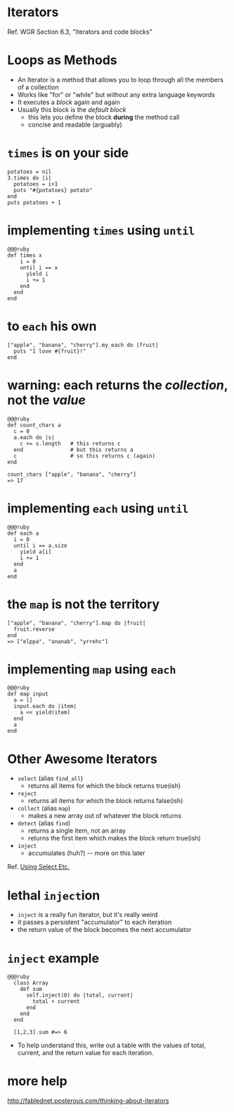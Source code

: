 <!SLIDE subsection>
# Iterators

Ref. WGR Section 6.3, "Iterators and code blocks"

# Loops as Methods

* An Iterator is a method that allows you to loop through all the members of a collection
* Works like "for" or "while" but without any extra language keywords
* It executes a *block* again and again
* Usually this block is the *default block*
  * this lets you define the block **during** the method call
  * concise and readable (arguably)

# `times` is on your side

    potatoes = nil
    3.times do |i|
      potatoes = i+1
      puts "#{potatoes} potato"
    end
    puts potatoes + 1

# implementing `times` using `until`

    @@@ruby
    def times x
        i = 0
        until i == x
          yield i
          i += 1
        end
      end
    end

# to `each` his own

    ["apple", "banana", "cherry"].my_each do |fruit|
      puts "I love #{fruit}!"
    end

# warning: each returns the *collection*, not the *value*

    @@@ruby
    def count_chars a
      c = 0
      a.each do |s|
        c += s.length   # this returns c
      end               # but this returns a
      c                 # so this returns c (again)
    end

    count_chars ["apple", "banana", "cherry"]
    => 17

# implementing `each` using `until`

    @@@ruby
    def each a
      i = 0
      until i == a.size
        yield a[i]
        i += 1
      end
      a
    end

# the `map` is not the territory

    ["apple", "banana", "cherry"].map do |fruit|
      fruit.reverse
    end
    => ["elppa", "ananab", "yrrehc"]

# implementing `map` using `each`

    @@@ruby
    def map input
      a = []
      input.each do |item|
        a << yield(item)
      end
      a
    end

# Other Awesome Iterators

* `select` (alias `find_all`)
  * returns all items for which the block returns true(ish)
* `reject`
  * returns all items for which the block returns false(ish)
* `collect` (alias `map`)
  * makes a new array out of whatever the block returns
* `detect` (alias `find`)
  * returns a single item, not an array
  * returns the first item which makes the block return true(ish)
* `inject`
  * accumulates (huh?) -- more on this later

Ref. [Using Select Etc.](http://matthewcarriere.com/2008/06/23/using-select-reject-collect-inject-and-detect/>)

# lethal `inject`ion

* `inject` is a really fun iterator, but it's really weird
* it passes a persistent "accumulator" to each iteration
* the return value of the block becomes the next accumulator

# `inject` example

    @@@ruby
      class Array
        def sum
          self.inject(0) do |total, current| 
            total + current
          end
        end
      end

      [1,2,3].sum #=> 6

* To help understand this, write out a table with the values of total, current, and the return value for each iteration.

# more help

<http://fablednet.posterous.com/thinking-about-iterators>

